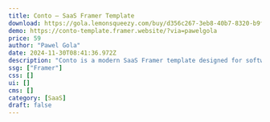 ```yaml
---
title: Conto — SaaS Framer Template
download: https://gola.lemonsqueezy.com/buy/d356c267-3eb8-40b7-8320-b9f8721b7434
demo: https://conto-template.framer.website/?via=pawelgola
price: 59
author: "Pawel Gola"
date: 2024-11-30T08:41:36.972Z
description: "Conto is a modern SaaS Framer template designed for software companies, fintech startups, tech innovators, and SaaS businesses. Perfect for enterprise solutions, cloud services, AI platforms, and digital products."
ssg: ["Framer"]
css: []
ui: []
cms: []
category: [SaaS]
draft: false
---
```

